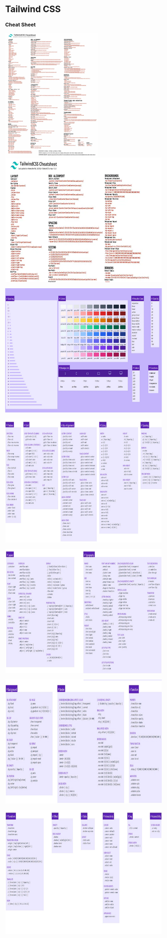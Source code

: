 # Tailwind CSS

<h3>Cheat Sheet</h3>

<img weight="600" height="400" src="https://github.com/Xaobin/CoursesLearn/blob/main/All/Tailwind/imgs/twcss01.webp?raw=true">
<br>
<img weight="600" height="400" src="https://github.com/Xaobin/CoursesLearn/blob/main/All/Tailwind/imgs/twcss02.webp?raw=true"><br>
<br>
<img weight="600" height="400" src="https://github.com/Xaobin/CoursesLearn/blob/main/All/Tailwind/imgs/twnd01.png?raw=true"><br>
<br>
<img weight="600" height="400" src="https://github.com/Xaobin/CoursesLearn/blob/main/All/Tailwind/imgs/twnd02.png?raw=true"><br>
<br>
<img weight="600" height="400" src="https://github.com/Xaobin/CoursesLearn/blob/main/All/Tailwind/imgs/twnd03.png?raw=true"><br>
<br>
<img weight="600" height="400" src="https://github.com/Xaobin/CoursesLearn/blob/main/All/Tailwind/imgs/twnd04.png?raw=true"><br>
<br>
<img weight="600" height="400" src="https://github.com/Xaobin/CoursesLearn/blob/main/All/Tailwind/imgs/twnd05.png?raw=true"><br>
<br>
<br>
<br>
<br>
<br>

